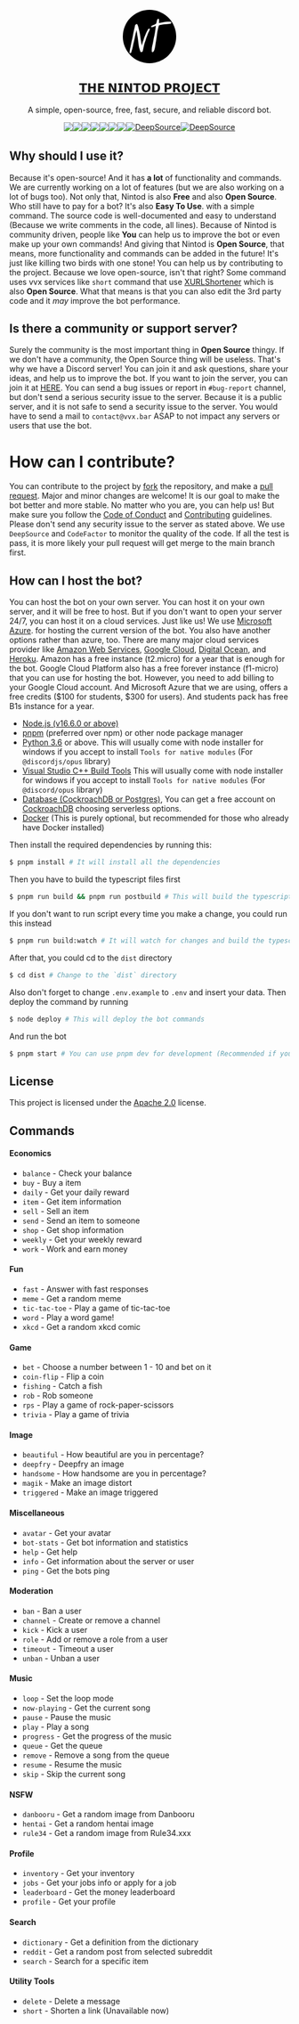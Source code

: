 <p align="center">
  <a href="https://x.vvx.bar/XVlBzg/">
    <img src="/docs/logo.png" height="96" width="96" style="border-radius: 9999px" />
    <h2 align="center">
      𝗧𝗛𝗘 𝗡𝗜𝗡𝗧𝗢𝗗 𝗣𝗥𝗢𝗝𝗘𝗖𝗧
    </h2>
  </a>
  <p align="center">
    A simple, open-source, free, fast, secure, and reliable discord bot. <br>
  </p>
  <div style="display: flex; flex-wrap: wrap; justify-items: center; justify-content: center">
    <img src="https://wakatime.com/badge/user/5cb7cd14-ac7e-4fc0-9f81-6036760cb6a3/project/43c4defc-5916-4bc2-aca5-0683f99c9e2d.svg" />
    <a href="https://github.com/tinvv/Nintod/pulse"><img src="https://img.shields.io/github/commit-activity/m/badges/shields" /></a>
    <a href="https://www.codefactor.io/repository/github/thevvx/nintod"><img src="https://www.codefactor.io/repository/github/thevvx/nintod/badge" /></a>
    <img src="https://img.shields.io/node/v/discord.js?style=plastic" />
    <img src="https://img.shields.io/github/license/thevvx/nintod" />   
    <img src="https://img.shields.io/github/languages/top/thevvx/nintod" />
    <a href="https://tinvv.tech/discord/"><img src="https://img.shields.io/discord/828842616442454066" /></a>
    <a href="https://deepsource.io/gh/thevvx/Nintod/?ref=repository-badge}" target="_blank"><img alt="DeepSource" title="DeepSource" src="https://deepsource.io/gh/thevvx/Nintod.svg/?label=active+issues&show_trend=true&token=QMU7qTxWjqwrQ5m1G50_SD5C"/></a>
    <a href="https://deepsource.io/gh/thevvx/Nintod/?ref=repository-badge}" target="_blank"><img alt="DeepSource" title="DeepSource" src="https://deepsource.io/gh/thevvx/Nintod.svg/?label=resolved+issues&show_trend=true&token=QMU7qTxWjqwrQ5m1G50_SD5C"/></a>
  </div>
</p>

## Why should I use it?

Because it's open-source! And it has **a lot** of functionality and commands. We are currently working on a lot of features (but we are also working on a lot of bugs too).
Not only that, Nintod is also **Free** and also **Open Source**. Who still have to pay for a bot? It's also **Easy To Use**. with a simple command.
The source code is well-documented and easy to understand (Because we write comments in the code, all lines).
Because of Nintod is community driven, people like **You** can help us to improve the bot or even make up your own commands!
And giving that Nintod is **Open Source**, that means, more functionality and commands can be added in the future! 
It's just like killing two birds with one stone! You can help us by contributing to the project. Because we love open-source, isn't that right?
Some command uses vvx services like `short` command that use [XURLShortener](https://github.com/thevvx/x.vvx.bar) which is also **Open Source**. 
What that means is that you can also edit the 3rd party code and it *may* improve the bot performance.

## Is there a community or support server?

Surely the community is the most important thing in **Open Source** thingy. If we don't have a community, the Open Source thing will be useless.
That's why we have a Discord server! You can join it and ask questions, share your ideas, and help us to improve the bot.
If you want to join the server, you can join it at [HERE](https://x.vvx.bar/XVlBzg/). You can send a bug issues or report in 
`#bug-report` channel, but don't send a serious security issue to the server. Because it is a public server, and
it is not safe to send a security issue to the server. You would have to send a mail to `contact@vvx.bar` ASAP to not impact any servers or users that use the bot. 

# How can I contribute?

You can contribute to the project by [fork](https://github.com/thevvx/Nintod/fork) the repository, and make a [pull request](https://github.com/thevvx/Nintod/pulls).
Major and minor changes are welcome! It is our goal to make the bot better and more stable. No matter who you are, you can help us!
But make sure you follow the [Code of Conduct](/.github/CODE_OF_CONDUCT.md) and [Contributing](/.github/CONTRIBUTING.md) guidelines.
Please don't send any security issue to the server as stated above. We use `DeepSource` and `CodeFactor` to monitor the quality of the code.
If all the test is pass, it is more likely your pull request will get merge to the main branch first.

## How can I host the bot?

You can host the bot on your own server. You can host it on your own server, and it will be free to host. But
if you don't want to open your server 24/7, you can host it on a cloud services. Just like us! We use [Microsoft Azure](https://azure.microsoft.com/en-us/services/app-service/).
for hosting the current version of the bot. You also have another options rather than azure, too. There are many major
cloud services provider like [Amazon Web Services](https://aws.amazon.com/), [Google Cloud](https://cloud.google.com/), [Digital Ocean](https://www.digitalocean.com/),
and [Heroku](https://www.heroku.com/).
Amazon has a free instance (t2.micro) for a year that is enough for the bot.
Google Cloud Platform also has a free forever instance (f1-micro) that you can use for hosting the bot. However, you need
to add billing to your Google Cloud account.
And Microsoft Azure that we are using, offers a free credits ($100 for students, $300 for users). And students pack
has free B1s instance for a year.

- [Node.js (v16.6.0 or above)](https://nodejs.org/en/)
- [pnpm](https://pnpm.io/) (preferred over npm) or other node package manager
- [Python 3.6](https://www.python.org/) or above. This will usually come with node installer for windows if you accept to install `Tools for native modules` (For `@discordjs/opus` library)
- [Visual Studio C++ Build Tools](https://www.visualstudio.com/en-us/products/visual-studio-code) This will usually come with node installer for windows if you accept to install `Tools for native modules` (For `@discord/opus` library) 
- [Database (CockroachDB or Postgres)](https://www.cockroachlabs.com/), You can get a free account on [CockroachDB](https://www.cockroachlabs.com/) choosing serverless options.
- [Docker](https://www.docker.com/) (This is purely optional, but recommended for those who already have Docker installed)

Then install the required dependencies by running this:

```bash
$ pnpm install # It will install all the dependencies
```

Then you have to build the typescript files first

```bash
$ pnpm run build && pnpm run postbuild # This will build the typescript file and copy the files to the `dist` folder
```

If you don't want to run script every time you make a change, you could run this instead
```bash
$ pnpm run build:watch # It will watch for changes and build the typescript file
```

After that, you could cd to the `dist` directory

```bash
$ cd dist # Change to the `dist` directory
```

Also don't forget to change `.env.example` to `.env` and insert your data. Then deploy the command by running

```bash
$ node deploy # This will deploy the bot commands
```

And run the bot

```bash
$ pnpm start # You can use pnpm dev for development (Recommended if you also use build:watch too)
```

## License

This project is licensed under the [Apache 2.0](/LICENSE) license.

## Commands
 
#### Economics
- `balance` - Check your balance
- `buy` - Buy a item
- `daily` - Get your daily reward
- `item` - Get item information
- `sell` - Sell an item
- `send` - Send an item to someone
- `shop` - Get shop information
- `weekly` - Get your weekly reward
- `work` - Work and earn money

#### Fun
- `fast` - Answer with fast responses
- `meme` - Get a random meme
- `tic-tac-toe` - Play a game of tic-tac-toe
- `word` - Play a word game!
- `xkcd` - Get a random xkcd comic

#### Game
- `bet` - Choose a number between 1 - 10 and bet on it
- `coin-flip` - Flip a coin
- `fishing` - Catch a fish
- `rob` - Rob someone
- `rps` - Play a game of rock-paper-scissors
- `trivia` - Play a game of trivia

#### Image
- `beautiful` - How beautiful are you in percentage?
- `deepfry` - Deepfry an image
- `handsome` - How handsome are you in percentage?
- `magik` - Make an image distort
- `triggered` - Make an image triggered

#### Miscellaneous
- `avatar` - Get your avatar
- `bot-stats` - Get bot information and statistics
- `help` - Get help
- `info` - Get information about the server or user
- `ping` - Get the bots ping

#### Moderation
- `ban` - Ban a user
- `channel` - Create or remove a channel
- `kick` - Kick a user
- `role` - Add or remove a role from a user
- `timeout` - Timeout a user
- `unban` - Unban a user

#### Music
- `loop` - Set the loop mode
- `now-playing` - Get the current song
- `pause` - Pause the music
- `play` - Play a song
- `progress` - Get the progress of the music
- `queue` - Get the queue
- `remove` - Remove a song from the queue
- `resume` - Resume the music
- `skip` - Skip the current song

#### NSFW
- `danbooru` - Get a random image from Danbooru
- `hentai` - Get a random hentai image
- `rule34` - Get a random image from Rule34.xxx

#### Profile
- `inventory` - Get your inventory
- `jobs` - Get your jobs info or apply for a job
- `leaderboard` - Get the money leaderboard
- `profile` - Get your profile

#### Search
- `dictionary` - Get a definition from the dictionary
- `reddit` - Get a random post from selected subreddit
- `search` - Search for a specific item

#### Utility Tools
- `delete` - Delete a message
- `short` - Shorten a link (Unavailable now)
